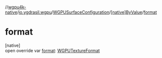 //[wgpu4k-native](../../../../index.md)/[io.ygdrasil.wgpu](../../index.md)/[WGPUSurfaceConfiguration](../index.md)/[[native]ByValue](index.md)/[format](format.md)

# format

[native]\
open override var [format](format.md): [WGPUTextureFormat](../../-w-g-p-u-texture-format/index.md)